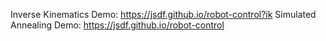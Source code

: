 
Inverse Kinematics Demo: https://jsdf.github.io/robot-control?ik
Simulated Annealing Demo: https://jsdf.github.io/robot-control